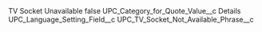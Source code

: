 <?xml version="1.0" encoding="UTF-8"?>
<CustomMetadata xmlns="http://soap.sforce.com/2006/04/metadata" xmlns:xsi="http://www.w3.org/2001/XMLSchema-instance" xmlns:xsd="http://www.w3.org/2001/XMLSchema">
    <label>TV Socket Unavailable</label>
    <protected>false</protected>
    <values>
        <field>UPC_Category_for_Quote_Value__c</field>
        <value xsi:type="xsd:string">Details</value>
    </values>
    <values>
        <field>UPC_Language_Setting_Field__c</field>
        <value xsi:type="xsd:string">UPC_TV_Socket_Not_Available_Phrase__c</value>
    </values>
</CustomMetadata>
